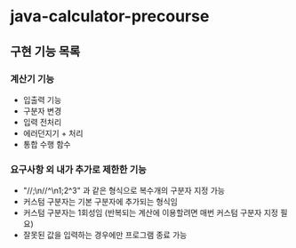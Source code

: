 # java-calculator-precourse

## 구현 기능 목록

### 계산기 기능

- 입출력 기능
- 구분자 변경
- 입력 전처리
- 에러던지기 + 처리
- 통합 수행 함수

### 요구사항 외 내가 추가로 제한한 기능

- "//;\n//^\n1;2^3" 과 같은 형식으로 복수개의 구분자 지정 가능
- 커스텀 구분자는 기본 구분자에 추가되는 형식임
- 커스텀 구분자는 1회성임 (반복되는 계산에 이용할려면 매번 커스텀 구분자 지정 필요)
- 잘못된 값을 입력하는 경우에만 프로그램 종료 가능

